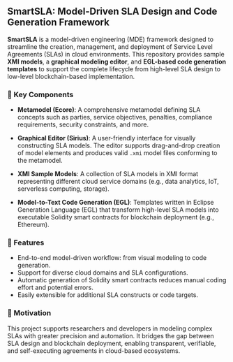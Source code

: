 
## SmartSLA: Model-Driven SLA Design and Code Generation Framework

**SmartSLA** is a model-driven engineering (MDE) framework designed to streamline the creation, management, and deployment of Service Level Agreements (SLAs) in cloud environments. This repository provides sample **XMI models**, a **graphical modeling editor**, and **EGL-based code generation templates** to support the complete lifecycle from high-level SLA design to low-level blockchain-based implementation.

### 🔧 Key Components

* **Metamodel (Ecore)**: A comprehensive metamodel defining SLA concepts such as parties, service objectives, penalties, compliance requirements, security constraints, and more.

* **Graphical Editor (Sirius)**: A user-friendly interface for visually constructing SLA models. The editor supports drag-and-drop creation of model elements and produces valid `.xmi` model files conforming to the metamodel.

* **XMI Sample Models**: A collection of SLA models in XMI format representing different cloud service domains (e.g., data analytics, IoT, serverless computing, storage).

* **Model-to-Text Code Generation (EGL)**: Templates written in Eclipse Generation Language (EGL) that transform high-level SLA models into executable Solidity smart contracts for blockchain deployment (e.g., Ethereum).

### 🚀 Features

* End-to-end model-driven workflow: from visual modeling to code generation.
* Support for diverse cloud domains and SLA configurations.
* Automatic generation of Solidity smart contracts reduces manual coding effort and potential errors.
* Easily extensible for additional SLA constructs or code targets.



### 🧠 Motivation

This project supports researchers and developers in modeling complex SLAs with greater precision and automation. It bridges the gap between SLA design and blockchain deployment, enabling transparent, verifiable, and self-executing agreements in cloud-based ecosystems.
